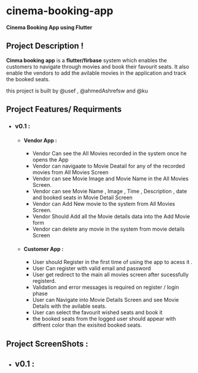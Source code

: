 # cinema-booking-app
**Cinema Booking App using Flutter**

## Project Description ! 
**Cinma booking app** is a **flutter/firbase** system which enables the customers to navigate through movies and book their favourit seats.
It also enable the vendors to add the avilable movies in the application and track the booked seats. 

this project is built by @usef , @ahmedAshrefsw and @ku


## Project Features/ Requirments 
  * ### v0.1 : 
    * #### Vendor App : 
      * Vendor Can see the All Movies recorded in the system once he opens the App 
      * Vendor can navigaate to Movie Deatail for any of the recorded movies from All Movies Screen 
      * Vendor can see Movie Image and Movie Name in the All Movies Screen.
      * Vendor can see Movie Name , Image , Time , Description , date and booked seats in Movie Detail Screen 
      * Vendor can Add New movie to the system from All Movies Screen.
      * Vendor Should Add all the Movie details data into the Add Movie form 
      * Vendor can delete any movie in the system from movie details Screen 

    * #### Customer App : 
      * User should Register in the first time of using the app to acess it . 
      * User Can register with valid email and password 
      * User get redirect to the main all movies screen after sucessfully registerd. 
      * Validation and error messages is required on register / login phase 
      * User can Navigate into Movie Details Screen and see Movie Details with the avilable seats. 
      * User can select the favourit wished seats and book it 
      * the booked seats from the logged user should appear with diffrent color than the exisited booked seats. 

## Project ScreenShots : 
  * ## v0.1 :
      
